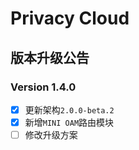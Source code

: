# Privacy Cloud

## 版本升级公告

### Version 1.4.0
- [x] 更新架构`2.0.0-beta.2`
- [x] 新增`MINI OAM`路由模块
- [ ] 修改升级方案
